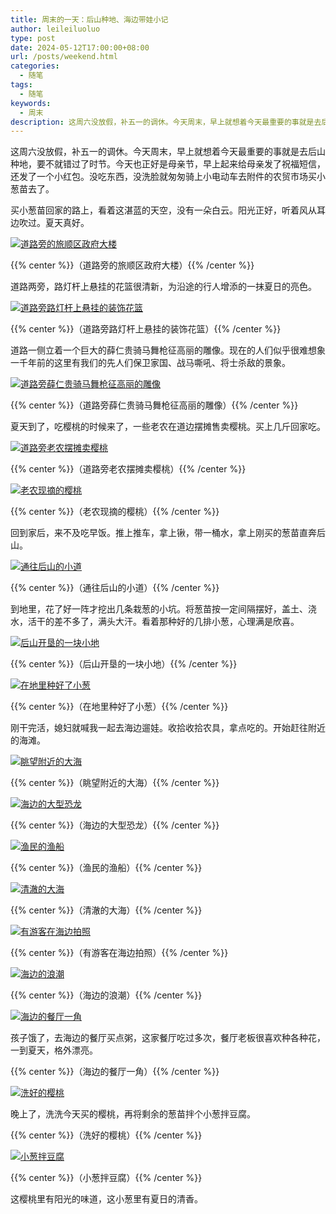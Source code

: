 ```yaml
---
title: 周末的一天：后山种地、海边带娃小记
author: leileiluoluo
type: post
date: 2024-05-12T17:00:00+08:00
url: /posts/weekend.html
categories:
  - 随笔
tags:
  - 随笔
keywords:
  - 周末
description: 这周六没放假，补五一的调休。今天周末，早上就想着今天最重要的事就是去后山种地，要不就错过了时节。今天也正好是母亲节，早上起来给母亲发了祝福短信，还发了一个小红包。没吃东西，没洗脸就匆匆骑上小电动车去附件的农贸市场买小葱苗。
---
```


这周六没放假，补五一的调休。今天周末，早上就想着今天最重要的事就是去后山种地，要不就错过了时节。今天也正好是母亲节，早上起来给母亲发了祝福短信，还发了一个小红包。没吃东西，没洗脸就匆匆骑上小电动车去附件的农贸市场买小葱苗去了。

<!--more-->

买小葱苗回家的路上，看着这湛蓝的天空，没有一朵白云。阳光正好，听着风从耳边吹过。夏天真好。

[![道路旁的旅顺区政府大楼](https://leileiluoluo.github.io/static/images/uploads/2024/05/zhou-mo-1.jpg)](https://github.com/leileiluoluo/blog-images/blob/main/2024/zhou-mo-1.jpg)

{{% center %}}（道路旁的旅顺区政府大楼）{{% /center %}}

道路两旁，路灯杆上悬挂的花篮很清新，为沿途的行人增添的一抹夏日的亮色。

[![道路旁路灯杆上悬挂的装饰花篮](https://leileiluoluo.github.io/static/images/uploads/2024/05/zhou-mo-2.jpg)](https://github.com/leileiluoluo/blog-images/blob/main/2024/zhou-mo-2.jpg)

{{% center %}}（道路旁路灯杆上悬挂的装饰花篮）{{% /center %}}

道路一侧立着一个巨大的薛仁贵骑马舞枪征高丽的雕像。现在的人们似乎很难想象一千年前的这里有我们的先人们保卫家国、战马嘶吼、将士杀敌的景象。

[![道路旁薛仁贵骑马舞枪征高丽的雕像](https://leileiluoluo.github.io/static/images/uploads/2024/05/zhou-mo-3.jpg)](https://github.com/leileiluoluo/blog-images/blob/main/2024/zhou-mo-3.jpg)

{{% center %}}（道路旁薛仁贵骑马舞枪征高丽的雕像）{{% /center %}}

夏天到了，吃樱桃的时候来了，一些老农在道边摆摊售卖樱桃。买上几斤回家吃。

[![道路旁老农摆摊卖樱桃](https://leileiluoluo.github.io/static/images/uploads/2024/05/zhou-mo-4.jpg)](https://github.com/leileiluoluo/blog-images/blob/main/2024/zhou-mo-4.jpg)

{{% center %}}（道路旁老农摆摊卖樱桃）{{% /center %}}

[![老农现摘的樱桃](https://leileiluoluo.github.io/static/images/uploads/2024/05/zhou-mo-5.jpg)](https://github.com/leileiluoluo/blog-images/blob/main/2024/zhou-mo-5.jpg)

{{% center %}}（老农现摘的樱桃）{{% /center %}}

回到家后，来不及吃早饭。推上推车，拿上锹，带一桶水，拿上刚买的葱苗直奔后山。

[![通往后山的小道](https://leileiluoluo.github.io/static/images/uploads/2024/05/zhou-mo-6.jpg)](https://github.com/leileiluoluo/blog-images/blob/main/2024/zhou-mo-6.jpg)

{{% center %}}（通往后山的小道）{{% /center %}}

到地里，花了好一阵才挖出几条栽葱的小坑。将葱苗按一定间隔摆好，盖土、浇水，活干的差不多了，满头大汗。看着那种好的几排小葱，心理满是欣喜。

[![后山开垦的一块小地](https://leileiluoluo.github.io/static/images/uploads/2024/05/zhou-mo-7.jpg)](https://github.com/leileiluoluo/blog-images/blob/main/2024/zhou-mo-7.jpg)

{{% center %}}（后山开垦的一块小地）{{% /center %}}

[![在地里种好了小葱](https://leileiluoluo.github.io/static/images/uploads/2024/05/zhou-mo-8.jpg)](https://github.com/leileiluoluo/blog-images/blob/main/2024/zhou-mo-8.jpg)

{{% center %}}（在地里种好了小葱）{{% /center %}}

刚干完活，媳妇就喊我一起去海边遛娃。收拾收拾农具，拿点吃的。开始赶往附近的海滩。

[![眺望附近的大海](https://leileiluoluo.github.io/static/images/uploads/2024/05/zhou-mo-9.jpg)](https://github.com/leileiluoluo/blog-images/blob/main/2024/zhou-mo-9.jpg)

{{% center %}}（眺望附近的大海）{{% /center %}}

[![海边的大型恐龙](https://leileiluoluo.github.io/static/images/uploads/2024/05/zhou-mo-10.jpg)](https://github.com/leileiluoluo/blog-images/blob/main/2024/zhou-mo-10.jpg)

{{% center %}}（海边的大型恐龙）{{% /center %}}

[![渔民的渔船](https://leileiluoluo.github.io/static/images/uploads/2024/05/zhou-mo-11.jpg)](https://github.com/leileiluoluo/blog-images/blob/main/2024/zhou-mo-11.jpg)

{{% center %}}（渔民的渔船）{{% /center %}}

[![清澈的大海](https://leileiluoluo.github.io/static/images/uploads/2024/05/zhou-mo-12.jpg)](https://github.com/leileiluoluo/blog-images/blob/main/2024/zhou-mo-12.jpg)

{{% center %}}（清澈的大海）{{% /center %}}

[![有游客在海边拍照](https://leileiluoluo.github.io/static/images/uploads/2024/05/zhou-mo-13.jpg)](https://github.com/leileiluoluo/blog-images/blob/main/2024/zhou-mo-13.jpg)

{{% center %}}（有游客在海边拍照）{{% /center %}}

[![海边的浪潮](https://leileiluoluo.github.io/static/images/uploads/2024/05/zhou-mo-14.jpg)](https://github.com/leileiluoluo/blog-images/blob/main/2024/zhou-mo-14.jpg)

{{% center %}}（海边的浪潮）{{% /center %}}

[![海边的餐厅一角](https://leileiluoluo.github.io/static/images/uploads/2024/05/zhou-mo-15.jpg)](https://github.com/leileiluoluo/blog-images/blob/main/2024/zhou-mo-15.jpg)

孩子饿了，去海边的餐厅买点粥，这家餐厅吃过多次，餐厅老板很喜欢种各种花，一到夏天，格外漂亮。

{{% center %}}（海边的餐厅一角）{{% /center %}}

[![洗好的樱桃](https://leileiluoluo.github.io/static/images/uploads/2024/05/zhou-mo-16.jpg)](https://github.com/leileiluoluo/blog-images/blob/main/2024/zhou-mo-16.jpg)

晚上了，洗洗今天买的樱桃，再将剩余的葱苗拌个小葱拌豆腐。

{{% center %}}（洗好的樱桃）{{% /center %}}

[![小葱拌豆腐](https://leileiluoluo.github.io/static/images/uploads/2024/05/zhou-mo-17.jpg)](https://github.com/leileiluoluo/blog-images/blob/main/2024/zhou-mo-17.jpg)

{{% center %}}（小葱拌豆腐）{{% /center %}}

这樱桃里有阳光的味道，这小葱里有夏日的清香。
